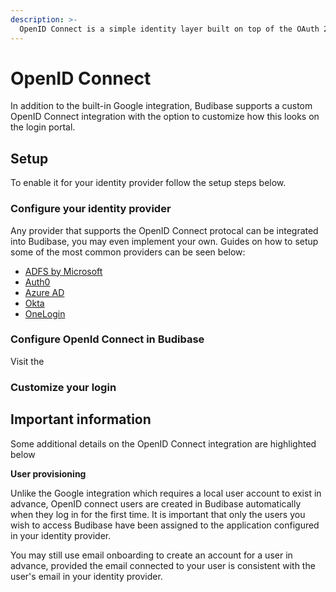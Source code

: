 ```yaml
---
description: >-
  OpenID Connect is a simple identity layer built on top of the OAuth 2.0 protocol, which allows clients to verify the identity of an end user based on the authentication performed by an authorization server or identity provider (IdP), as well as to obtain basic profile information about the end user.
---
```


# OpenID Connect

In addition to the built-in Google integration, Budibase supports a custom OpenID Connect integration with the option to customize how this looks on the login portal. 

## Setup

To enable it for your identity provider follow the setup steps below.

### Configure your identity provider

Any provider that supports the OpenID Connect protocal can be integrated into Budibase, you may even implement your own. Guides on how to setup some of the most common providers can be seen below:
- [ADFS by Microsoft]()
- [Auth0]()
- [Azure AD]()
- [Okta]()
- [OneLogin]()

### Configure OpenId Connect in Budibase

Visit the 

### Customize your login

## Important information

Some additional details on the OpenID Connect integration are highlighted below

**User provisioning**

Unlike the Google integration which requires a local user account to exist in advance, OpenID connect users are created in Budibase automatically when they log in for the first time. It is important that only the users you wish to access Budibase have been assigned to the application configured in your identity provider. 

You may still use email onboarding to create an account for a user in advance, provided the email connected to your user is consistent with the user's email in your identity provider.

